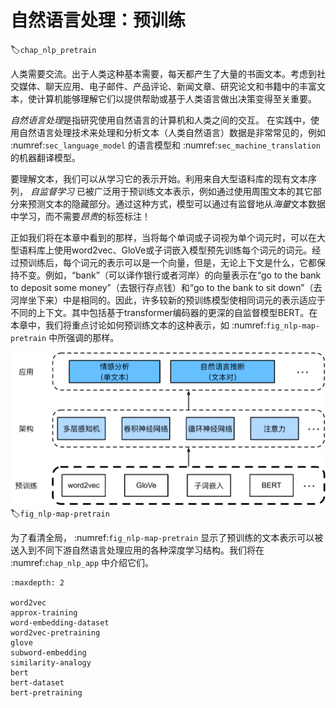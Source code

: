 # 自然语言处理：预训练
:label:`chap_nlp_pretrain`

人类需要交流。出于人类这种基本需要，每天都产生了大量的书面文本。考虑到社交媒体、聊天应用、电子邮件、产品评论、新闻文章、研究论文和书籍中的丰富文本，使计算机能够理解它们以提供帮助或基于人类语言做出决策变得至关重要。

*自然语言处理*是指研究使用自然语言的计算机和人类之间的交互。
在实践中，使用自然语言处理技术来处理和分析文本（人类自然语言）数据是非常常见的，例如 :numref:`sec_language_model` 的语言模型和 :numref:`sec_machine_translation` 的机器翻译模型。

要理解文本，我们可以从学习它的表示开始。利用来自大型语料库的现有文本序列，
*自监督学习* 已被广泛用于预训练文本表示，例如通过使用周围文本的其它部分来预测文本的隐藏部分。通过这种方式，模型可以通过有监督地从*海量*文本数据中学习，而不需要*昂贵*的标签标注！

正如我们将在本章中看到的那样，当将每个单词或子词视为单个词元时，可以在大型语料库上使用word2vec、GloVe或子词嵌入模型预先训练每个词元的词元。经过预训练后，每个词元的表示可以是一个向量，但是，无论上下文是什么，它都保持不变。例如，“bank”（可以译作银行或者河岸）的向量表示在“go to the bank to deposit some money”（去银行存点钱）和“go to the bank to sit down”（去河岸坐下来）中是相同的。因此，许多较新的预训练模型使相同词元的表示适应于不同的上下文。其中包括基于transformer编码器的更深的自监督模型BERT。在本章中，我们将重点讨论如何预训练文本的这种表示，如 :numref:`fig_nlp-map-pretrain` 中所强调的那样。

![预训练好的文本表示可以送入不同下游自然语言处理应用的各种深度学习结构。本章主要研究上游文本的预训练。](../img/nlp-map-pretrain.svg)
:label:`fig_nlp-map-pretrain`

为了看清全局， :numref:`fig_nlp-map-pretrain` 显示了预训练的文本表示可以被送入到不同下游自然语言处理应用的各种深度学习结构。我们将在 :numref:`chap_nlp_app` 中介绍它们。

```toc
:maxdepth: 2

word2vec
approx-training
word-embedding-dataset
word2vec-pretraining
glove
subword-embedding
similarity-analogy
bert
bert-dataset
bert-pretraining
```
